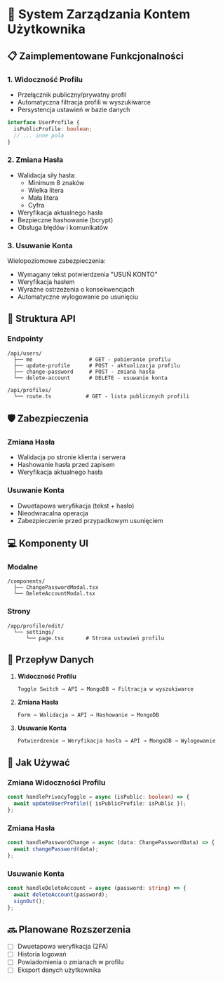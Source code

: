 # 🔐 System Zarządzania Kontem Użytkownika

## 📋 Zaimplementowane Funkcjonalności

### 1. Widoczność Profilu

- Przełącznik publiczny/prywatny profil
- Automatyczna filtracja profili w wyszukiwarce
- Persystencja ustawień w bazie danych

```typescript
interface UserProfile {
  isPublicProfile: boolean;
  // ... inne pola
}
```

### 2. Zmiana Hasła

- Walidacja siły hasła:
  - Minimum 8 znaków
  - Wielka litera
  - Mała litera
  - Cyfra
- Weryfikacja aktualnego hasła
- Bezpieczne hashowanie (bcrypt)
- Obsługa błędów i komunikatów

### 3. Usuwanie Konta

Wielopoziomowe zabezpieczenia:

- Wymagany tekst potwierdzenia "USUŃ KONTO"
- Weryfikacja hasłem
- Wyraźne ostrzeżenia o konsekwencjach
- Automatyczne wylogowanie po usunięciu

## 🔧 Struktura API

### Endpointy

```
/api/users/
  ├── me                  # GET - pobieranie profilu
  ├── update-profile      # POST - aktualizacja profilu
  ├── change-password     # POST - zmiana hasła
  └── delete-account      # DELETE - usuwanie konta

/api/profiles/
  └── route.ts           # GET - lista publicznych profili
```

## 🛡️ Zabezpieczenia

### Zmiana Hasła

- Walidacja po stronie klienta i serwera
- Hashowanie hasła przed zapisem
- Weryfikacja aktualnego hasła

### Usuwanie Konta

- Dwuetapowa weryfikacja (tekst + hasło)
- Nieodwracalna operacja
- Zabezpieczenie przed przypadkowym usunięciem

## 💻 Komponenty UI

### Modalne

```
/components/
  ├── ChangePasswordModal.tsx
  └── DeleteAccountModal.tsx
```

### Strony

```
/app/profile/edit/
  └── settings/
      └── page.tsx       # Strona ustawień profilu
```

## 🔄 Przepływ Danych

1. **Widoczność Profilu**

   ```
   Toggle Switch → API → MongoDB → Filtracja w wyszukiwarce
   ```

2. **Zmiana Hasła**

   ```
   Form → Walidacja → API → Hashowanie → MongoDB
   ```

3. **Usuwanie Konta**
   ```
   Potwierdzenie → Weryfikacja hasła → API → MongoDB → Wylogowanie
   ```

## 🚀 Jak Używać

### Zmiana Widoczności Profilu

```typescript
const handlePrivacyToggle = async (isPublic: boolean) => {
  await updateUserProfile({ isPublicProfile: isPublic });
};
```

### Zmiana Hasła

```typescript
const handlePasswordChange = async (data: ChangePasswordData) => {
  await changePassword(data);
};
```

### Usuwanie Konta

```typescript
const handleDeleteAccount = async (password: string) => {
  await deleteAccount(password);
  signOut();
};
```

## 🔜 Planowane Rozszerzenia

- [ ] Dwuetapowa weryfikacja (2FA)
- [ ] Historia logowań
- [ ] Powiadomienia o zmianach w profilu
- [ ] Eksport danych użytkownika
